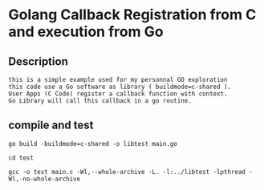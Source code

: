 # Golang Callback Registration from C and execution from Go

## Description

    this is a simple example used for my personnal GO exploration
    this code use a Go software as library ( buildmode=c-shared ).
    User Apps (C Code) register a callback function with context.
    Go Library will call this callback in a go routine.

## compile and test

`go build -buildmode=c-shared -o libtest main.go`

`cd test`

`gcc -o test main.c -Wl,--whole-archive -L. -l:../libtest -lpthread -Wl,-no-whole-archive`